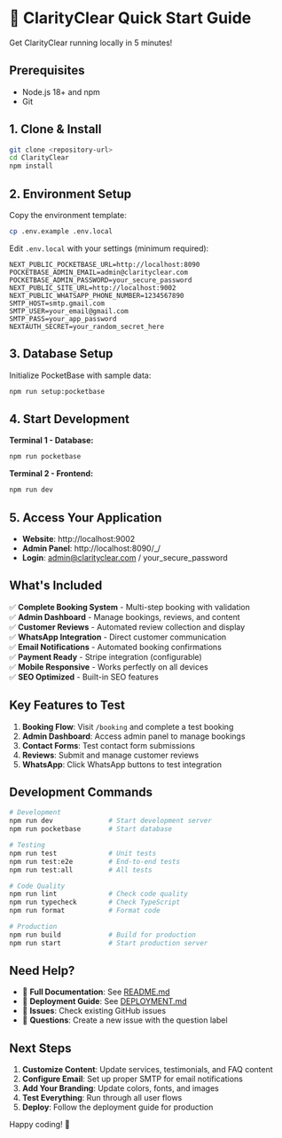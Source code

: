 # 🚀 ClarityClear Quick Start Guide

Get ClarityClear running locally in 5 minutes!

## Prerequisites

- Node.js 18+ and npm
- Git

## 1. Clone & Install

```bash
git clone <repository-url>
cd ClarityClear
npm install
```

## 2. Environment Setup

Copy the environment template:
```bash
cp .env.example .env.local
```

Edit `.env.local` with your settings (minimum required):
```env
NEXT_PUBLIC_POCKETBASE_URL=http://localhost:8090
POCKETBASE_ADMIN_EMAIL=admin@clarityclear.com
POCKETBASE_ADMIN_PASSWORD=your_secure_password
NEXT_PUBLIC_SITE_URL=http://localhost:9002
NEXT_PUBLIC_WHATSAPP_PHONE_NUMBER=1234567890
SMTP_HOST=smtp.gmail.com
SMTP_USER=your_email@gmail.com
SMTP_PASS=your_app_password
NEXTAUTH_SECRET=your_random_secret_here
```

## 3. Database Setup

Initialize PocketBase with sample data:
```bash
npm run setup:pocketbase
```

## 4. Start Development

**Terminal 1 - Database:**
```bash
npm run pocketbase
```

**Terminal 2 - Frontend:**
```bash
npm run dev
```

## 5. Access Your Application

- **Website**: http://localhost:9002
- **Admin Panel**: http://localhost:8090/_/
- **Login**: admin@clarityclear.com / your_secure_password

## What's Included

✅ **Complete Booking System** - Multi-step booking with validation  
✅ **Admin Dashboard** - Manage bookings, reviews, and content  
✅ **Customer Reviews** - Automated review collection and display  
✅ **WhatsApp Integration** - Direct customer communication  
✅ **Email Notifications** - Automated booking confirmations  
✅ **Payment Ready** - Stripe integration (configurable)  
✅ **Mobile Responsive** - Works perfectly on all devices  
✅ **SEO Optimized** - Built-in SEO features  

## Key Features to Test

1. **Booking Flow**: Visit `/booking` and complete a test booking
2. **Admin Dashboard**: Access admin panel to manage bookings
3. **Contact Forms**: Test contact form submissions
4. **Reviews**: Submit and manage customer reviews
5. **WhatsApp**: Click WhatsApp buttons to test integration

## Development Commands

```bash
# Development
npm run dev              # Start development server
npm run pocketbase       # Start database

# Testing
npm run test             # Unit tests
npm run test:e2e         # End-to-end tests
npm run test:all         # All tests

# Code Quality
npm run lint             # Check code quality
npm run typecheck        # Check TypeScript
npm run format           # Format code

# Production
npm run build            # Build for production
npm run start            # Start production server
```

## Need Help?

- 📖 **Full Documentation**: See [README.md](README.md)
- 🚀 **Deployment Guide**: See [DEPLOYMENT.md](DEPLOYMENT.md)
- 🐛 **Issues**: Check existing GitHub issues
- 💬 **Questions**: Create a new issue with the question label

## Next Steps

1. **Customize Content**: Update services, testimonials, and FAQ content
2. **Configure Email**: Set up proper SMTP for email notifications
3. **Add Your Branding**: Update colors, fonts, and images
4. **Test Everything**: Run through all user flows
5. **Deploy**: Follow the deployment guide for production

Happy coding! 🎉